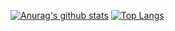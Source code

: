 [![Anurag's github stats](https://github-readme-stats.vercel.app/api?username=Innocentius&theme=dark)](https://github.com/anuraghazra/github-readme-stats)
[![Top Langs](https://github-readme-stats.vercel.app/api/top-langs/?username=Innocentius&layout=compact&theme=dark)](https://github.com/anuraghazra/github-readme-stats)
